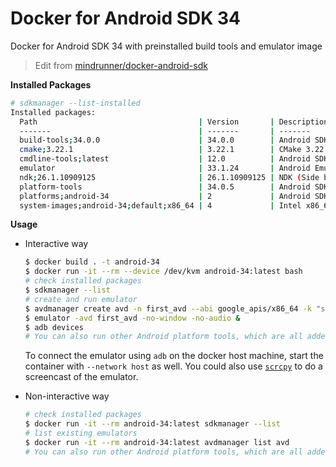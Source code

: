 # Docker for Android SDK 34

Docker for Android SDK 34 with preinstalled build tools and emulator image

> Edit from [mindrunner/docker-android-sdk](https://github.com/mindrunner/docker-android-sdk)

**Installed Packages**
```bash
# sdkmanager --list-installed
Installed packages:
  Path                                    | Version       | Description                             | Location                               
  -------                                 | -------       | -------                                 | -------                                
  build-tools;34.0.0                      | 34.0.0        | Android SDK Build-Tools 34              | build-tools/34.0.0                     
  cmake;3.22.1                            | 3.22.1        | CMake 3.22.1                            | cmake/3.22.1                           
  cmdline-tools;latest                    | 12.0          | Android SDK Command-line Tools (latest) | cmdline-tools/latest                   
  emulator                                | 33.1.24       | Android Emulator                        | emulator                               
  ndk;26.1.10909125                       | 26.1.10909125 | NDK (Side by side) 26.1.10909125        | ndk/26.1.10909125                      
  platform-tools                          | 34.0.5        | Android SDK Platform-Tools              | platform-tools                         
  platforms;android-34                    | 2             | Android SDK Platform 34                 | platforms/android-34                   
  system-images;android-34;default;x86_64 | 4             | Intel x86_64 Atom System Image          | system-images/android-34/default/x86_64
```

**Usage**

- Interactive way
  ```bash
  $ docker build . -t android-34
  $ docker run -it --rm --device /dev/kvm android-34:latest bash
  # check installed packages
  $ sdkmanager --list
  # create and run emulator
  $ avdmanager create avd -n first_avd --abi google_apis/x86_64 -k "system-images;android-34;google_apis;x86_64"
  $ emulator -avd first_avd -no-window -no-audio &
  $ adb devices
  # You can also run other Android platform tools, which are all added to the PATH environment variable
  ```

  To connect the emulator using `adb` on the docker host machine, start the container with `--network host` as well.
  You could also use [`scrcpy`](https://github.com/Genymobile/scrcpy) to do a screencast of the emulator.

- Non-interactive way
  ```bash
  # check installed packages
  $ docker run -it --rm android-34:latest sdkmanager --list
  # list existing emulators
  $ docker run -it --rm android-34:latest avdmanager list avd
  # You can also run other Android platform tools, which are all added to the PATH environment variable
  ```